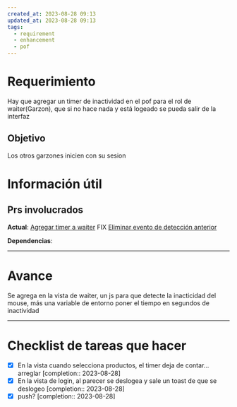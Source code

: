 ```yaml
---
created_at: 2023-08-28 09:13
updated_at: 2023-08-28 09:13
tags:
  - requirement
  - enhancement
  - pof
---
```




# Requerimiento

Hay que agregar un timer de inactividad en el pof para el rol de waiter(Garzon), que si no hace nada y está logeado se pueda salir de la interfaz


## Objetivo

Los otros garzones inicien con su sesion


# Información útil

## Prs involucrados

**Actual**: [Agregar timer a waiter](https://bitbucket.org/nnodes/pof/pull-requests/219)
FIX [Eliminar evento de detección anterior](https://bitbucket.org/nnodes/pof/pull-requests/221)

**Dependencias**:

---
# Avance

Se agrega en la vista de waiter, un js para que detecte la inacticidad del mouse, más una variable de entorno poner el tiempo en segundos de inactividad



---
# Checklist de tareas que hacer 

- [x] En la vista cuando selecciona productos, el timer deja de contar... arreglar  [completion:: 2023-08-28]
- [x] En la vista de login, al parecer se deslogea y sale un toast de que se deslogeo  [completion:: 2023-08-28]
- [x] push?  [completion:: 2023-08-28]